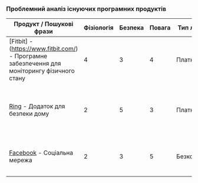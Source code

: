 ### Проблемний аналіз існуючих програмних продуктів
| Продукт / Пошукові фрази | Фізіологія | Безпека | Повага | Тип ліцензії | Примітка |
|-------------------------|------------|---------|--------|--------------|---------|
| [Fitbit] - (https://www.fitbit.com/) - Програмне забезпечення для моніторингу фізичного стану | 4 | 3 | 4 | Платна | Популярний пристрій для відстеження фізіологічних показників та здоров'я |
| [Ring](https://ring.com/) - Додаток для безпеки дому | 2 | 5 | 3 | Платна | Камери та система моніторингу для забезпечення безпеки вдома |
| [Facebook](https://www.facebook.com/) - Соціальна мережа | 2 | 3 | 5 | Безкоштовна | Основний акцент на спілкуванні та взаємодії користувачів |

